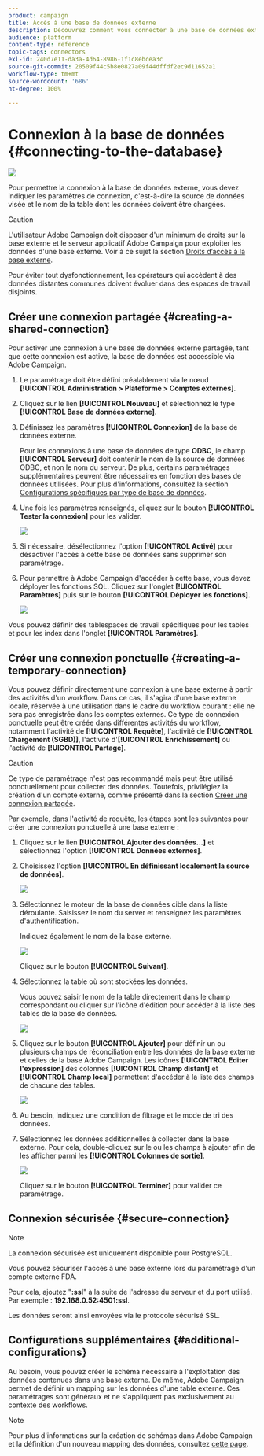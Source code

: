 ```yaml
---
product: campaign
title: Accès à une base de données externe
description: Découvrez comment vous connecter à une base de données externe
audience: platform
content-type: reference
topic-tags: connectors
exl-id: 240d7e11-da3a-4d64-8986-1f1c8ebcea3c
source-git-commit: 20509f44c5b8e0827a09f44dffdf2ec9d11652a1
workflow-type: tm+mt
source-wordcount: '686'
ht-degree: 100%

---
```


# Connexion à la base de données {#connecting-to-the-database}

![](../../assets/v7-only.svg)

Pour permettre la connexion à la base de données externe, vous devez indiquer les paramètres de connexion, c&#39;est-à-dire la source de données visée et le nom de la table dont les données doivent être chargées.

>[!CAUTION]
>
>L&#39;utilisateur Adobe Campaign doit disposer d&#39;un minimum de droits sur la base externe et le serveur applicatif Adobe Campaign pour exploiter les données d&#39;une base externe. Voir à ce sujet la section [Droits d’accès à la base externe](../../installation/using/remote-database-access-rights.md).
>
>Pour éviter tout dysfonctionnement, les opérateurs qui accèdent à des données distantes communes doivent évoluer dans des espaces de travail disjoints.

## Créer une connexion partagée {#creating-a-shared-connection}

Pour activer une connexion à une base de données externe partagée, tant que cette connexion est active, la base de données est accessible via Adobe Campaign.

1. Le paramétrage doit être défini préalablement via le nœud **[!UICONTROL Administration > Plateforme > Comptes externes]**.
1. Cliquez sur le lien **[!UICONTROL Nouveau]** et sélectionnez le type **[!UICONTROL Base de données externe]**.
1. Définissez les paramètres **[!UICONTROL Connexion]** de la base de données externe.

   Pour les connexions à une base de données de type **ODBC**, le champ **[!UICONTROL Serveur]** doit contenir le nom de la source de données ODBC, et non le nom du serveur. De plus, certains paramétrages supplémentaires peuvent être nécessaires en fonction des bases de données utilisées. Pour plus d&#39;informations, consultez la section [Configurations spécifiques par type de base de données](../../installation/using/configure-fda.md).

1. Une fois les paramètres renseignés, cliquez sur le bouton **[!UICONTROL Tester la connexion]** pour les valider.

   ![](assets/wf-external-account-create.png)

1. Si nécessaire, désélectionnez l&#39;option **[!UICONTROL Activé]** pour désactiver l&#39;accès à cette base de données sans supprimer son paramétrage.
1. Pour permettre à Adobe Campaign d&#39;accéder à cette base, vous devez déployer les fonctions SQL. Cliquez sur l&#39;onglet **[!UICONTROL Paramètres]** puis sur le bouton **[!UICONTROL Déployer les fonctions]**.

   ![](assets/wf-external-account-functions.png)

Vous pouvez définir des tablespaces de travail spécifiques pour les tables et pour les index dans l&#39;onglet **[!UICONTROL Paramètres]**.

## Créer une connexion ponctuelle {#creating-a-temporary-connection}

Vous pouvez définir directement une connexion à une base externe à partir des activités d&#39;un workflow. Dans ce cas, il s&#39;agira d&#39;une base externe locale, réservée à une utilisation dans le cadre du workflow courant : elle ne sera pas enregistrée dans les comptes externes. Ce type de connexion ponctuelle peut être créée dans différentes activités du workflow, notamment l&#39;activité de **[!UICONTROL Requête]**, l&#39;activité de **[!UICONTROL Chargement (SGBD)]**, l&#39;activité d&#39;**[!UICONTROL Enrichissement]** ou l&#39;activité de **[!UICONTROL Partage]**.

>[!CAUTION]
>
>Ce type de paramétrage n&#39;est pas recommandé mais peut être utilisé ponctuellement pour collecter des données. Toutefois, privilégiez la création d&#39;un compte externe, comme présenté dans la section [Créer une connexion partagée](#creating-a-shared-connection).

Par exemple, dans l&#39;activité de requête, les étapes sont les suivantes pour créer une connexion ponctuelle à une base externe :

1. Cliquez sur le lien **[!UICONTROL Ajouter des données...]** et sélectionnez l&#39;option **[!UICONTROL Données externes]**.
1. Choisissez l&#39;option **[!UICONTROL En définissant localement la source de données]**.

   ![](assets/wf_add_data_local_external_data.png)

1. Sélectionnez le moteur de la base de données cible dans la liste déroulante. Saisissez le nom du server et renseignez les paramètres d&#39;authentification.

   Indiquez également le nom de la base externe.

   ![](assets/wf_add_data_local_external_data_param.png)

   Cliquez sur le bouton **[!UICONTROL Suivant]**.

1. Sélectionnez la table où sont stockées les données.

   Vous pouvez saisir le nom de la table directement dans le champ correspondant ou cliquer sur l&#39;icône d&#39;édition pour accéder à la liste des tables de la base de données.

   ![](assets/wf_add_data_local_external_data_select_table.png)

1. Cliquez sur le bouton **[!UICONTROL Ajouter]** pour définir un ou plusieurs champs de réconciliation entre les données de la base externe et celles de la base Adobe Campaign. Les icônes **[!UICONTROL Editer l&#39;expression]** des colonnes **[!UICONTROL Champ distant]** et **[!UICONTROL Champ local]** permettent d&#39;accéder à la liste des champs de chacune des tables.

   ![](assets/wf_add_data_local_external_data_join.png)

1. Au besoin, indiquez une condition de filtrage et le mode de tri des données.
1. Sélectionnez les données additionnelles à collecter dans la base externe. Pour cela, double-cliquez sur le ou les champs à ajouter afin de les afficher parmi les **[!UICONTROL Colonnes de sortie]**.

   ![](assets/wf_add_data_local_external_data_select.png)

   Cliquez sur le bouton **[!UICONTROL Terminer]** pour valider ce paramétrage.

## Connexion sécurisée {#secure-connection}

>[!NOTE]
>
>La connexion sécurisée est uniquement disponible pour PostgreSQL.

Vous pouvez sécuriser l&#39;accès à une base externe lors du paramétrage d&#39;un compte externe FDA.

Pour cela, ajoutez &quot;**:ssl**&quot; à la suite de l&#39;adresse du serveur et du port utilisé. Par exemple : **192.168.0.52:4501:ssl**.

Les données seront ainsi envoyées via le protocole sécurisé SSL.

## Configurations supplémentaires {#additional-configurations}

Au besoin, vous pouvez créer le schéma nécessaire à l&#39;exploitation des données contenues dans une base externe. De même, Adobe Campaign permet de définir un mapping sur les données d&#39;une table externe. Ces paramétrages sont généraux et ne s&#39;appliquent pas exclusivement au contexte des workflows.

>[!NOTE]
>
>Pour plus d&#39;informations sur la création de schémas dans Adobe Campaign et la définition d&#39;un nouveau mapping des données, consultez [cette page](../../configuration/using/about-schema-edition.md).
